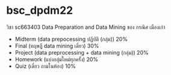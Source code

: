 # bsc_dpdm22
วิชา sc663403 Data Preparation and Data Mining ของ กรณิศ เมืองเก่า

- Midterm (data prepocessing ปฏิบัติ (กลุ่ม))            20%
- Final (ทฤษฎี data mining เดี่ยว)                     30%
- Project (data preprocessing + data mining (กลุ่ม))  20%
- Homework (แบ่งกลุ่มใหม่ทุกครั้ง)                         20%
- Quiz (เดี่ยว ถามในห้อง)                               10%
